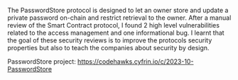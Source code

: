 The PasswordStore protocol is designed to let an owner store and update a private password on-chain and restrict retrieval to the owner. After a manual review of the Smart Contract protocol, I found 2 high level vulnerabilities related to the access management and one informational bug. I learnt that the goal of these security reviews is to improve the protocols security properties but also to teach the companies about security by design.

PasswordStore project: https://codehawks.cyfrin.io/c/2023-10-PasswordStore
